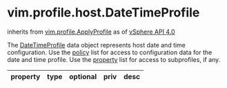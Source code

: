 vim.profile.host.DateTimeProfile
================================
inherits from [vim.profile.ApplyProfile](docs/vim.profile.ApplyProfile.md)
as of [vSphere API 4.0](vim.version.md#vim.version.version5)


The <a href="vim.profile.host.DateTimeProfile.md">DateTimeProfile</a> data object represents host date and time configuration.  Use the <a href="vim.profile.ApplyProfile.md#policy">policy</a> list for access to configuration data  for the date and time profile. Use the <a href="vim.profile.ApplyProfile.md#property">property</a> list  for access to subprofiles, if any.

| property | type | optional | priv | desc |
|:---------|:-----|:---------|:-----|:-----|


